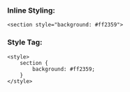 ### Inline Styling:

```
<section style="background: #ff2359">
```

### Style Tag:

```
<style>
    section {
        background: #ff2359;
    }
</style>
```

